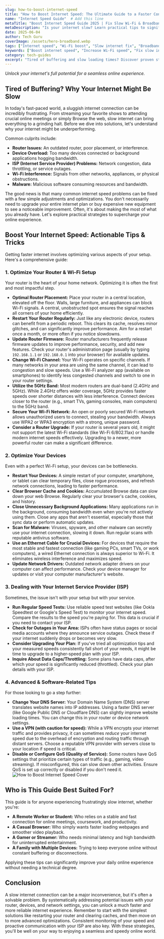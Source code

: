 ```yaml
---
slug: how-to-boost-internet-speed
title: "How to Boost Internet Speed: The Ultimate Guide to a Faster Connection"
name: "Internet Speed Guide"  # Add this line
metaTitle: "Boost Internet Speed Guide 2025 | Fix Slow Wi-Fi & Broadband | Optimize Your Connection"
metaDescription: "Is your internet slow? Learn practical tips to significantly boost your Wi-Fi and broadband speed. Optimize your router, devices, and network settings for a faster online experience."
date: 2025-06-04
author: Tech Guru
coverImage: /assets/hero-broadband.webp
tags: ["Internet speed", "Wi-Fi boost", "Slow internet fix", "Broadband optimization", "Network tips", "Tech guide", "Router settings", "Online productivity"]
keywords: ["Boost internet speed", "Increase Wi-Fi speed", "Fix slow internet", "Optimize internet", "Faster internet connection", "Internet troubleshooting", "Router setup", "DNS server", "Ethernet connection"]
category: tech-guides
excerpt: "Tired of buffering and slow loading times? Discover proven strategies to significantly boost your internet speed and enjoy a smoother online experience."
---
```


*Unlock your internet's full potential for a seamless online experience.*

## Tired of Buffering? Why Your Internet Might Be Slow

In today's fast-paced world, a sluggish internet connection can be incredibly frustrating. From streaming your favorite shows to attending crucial online meetings or simply Browse the web, slow internet can bring everything to a grinding halt. Before we dive into solutions, let's understand why your internet might be underperforming.

Common culprits include:
* **Router Issues:** An outdated router, poor placement, or interference.
* **Device Overload:** Too many devices connected or background applications hogging bandwidth.
* **ISP (Internet Service Provider) Problems:** Network congestion, data throttling, or service outages.
* **Wi-Fi Interference:** Signals from other networks, appliances, or physical obstructions.
* **Malware:** Malicious software consuming resources and bandwidth.

The good news is that many common internet speed problems can be fixed with a few simple adjustments and optimizations. You don't necessarily need to upgrade your entire internet plan or buy expensive new equipment to see a noticeable improvement. Often, it's about making the most of what you already have. Let's explore practical strategies to supercharge your online experience.

## Boost Your Internet Speed: Actionable Tips & Tricks

Getting faster internet involves optimizing various aspects of your setup. Here's a comprehensive guide:

### 1. Optimize Your Router & Wi-Fi Setup

Your router is the heart of your home network. Optimizing it is often the first and most impactful step.

* **Optimal Router Placement:** Place your router in a central location, elevated off the floor. Walls, large furniture, and appliances can block Wi-Fi signals. A central, unobstructed spot ensures the signal reaches all corners of your home efficiently.
* **Restart Your Router Regularly:** Just like any electronic device, routers can benefit from a periodic reboot. This clears its cache, resolves minor glitches, and can significantly improve performance. Aim for a restart once a month, or more often if you notice slowdowns.
* **Update Router Firmware:** Router manufacturers frequently release firmware updates to improve performance, security, and add new features. Check your router's administration page (usually by typing `192.168.1.1` or `192.168.0.1` into your browser) for available updates.
* **Change Wi-Fi Channel:** Your Wi-Fi operates on specific channels. If many networks in your area are using the same channel, it can lead to congestion and slow speeds. Use a Wi-Fi analyzer app (available on smartphones) to identify less congested channels and switch to one in your router settings.
* **Utilize the 5GHz Band:** Most modern routers are dual-band (2.4GHz and 5GHz). While 2.4GHz offers wider coverage, 5GHz provides faster speeds over shorter distances with less interference. Connect devices closer to the router (e.g., smart TVs, gaming consoles, main computers) to the 5GHz band.
* **Secure Your Wi-Fi Network:** An open or poorly secured Wi-Fi network allows unauthorized users to connect, stealing your bandwidth. Always use WPA2 or WPA3 encryption with a strong, unique password.
* **Consider a Router Upgrade:** If your router is several years old, it might not support the latest Wi-Fi standards (like Wi-Fi 6/802.11ax) or handle modern internet speeds effectively. Upgrading to a newer, more powerful router can make a significant difference.

### 2. Optimize Your Devices

Even with a perfect Wi-Fi setup, your devices can be bottlenecks.

* **Restart Your Devices:** A simple restart of your computer, smartphone, or tablet can clear temporary files, close rogue processes, and refresh network connections, leading to faster performance.
* **Clear Browser Cache and Cookies:** Accumulated Browse data can slow down your web Browse. Regularly clear your browser's cache, cookies, and history.
* **Close Unnecessary Background Applications:** Many applications run in the background, consuming bandwidth even when you're not actively using them. Close any apps that aren't essential, especially those that sync data or perform automatic updates.
* **Scan for Malware:** Viruses, spyware, and other malware can secretly use your internet connection, slowing it down. Run regular scans with reputable antivirus software.
* **Use an Ethernet Cable for Crucial Devices:** For devices that require the most stable and fastest connection (like gaming PCs, smart TVs, or work computers), a wired Ethernet connection is always superior to Wi-Fi. It eliminates wireless interference and maximizes speed.
* **Update Network Drivers:** Outdated network adapter drivers on your computer can affect performance. Check your device manager for updates or visit your computer manufacturer's website.

### 3. Dealing with Your Internet Service Provider (ISP)

Sometimes, the issue isn't with your setup but with your service.

* **Run Regular Speed Tests:** Use reliable speed test websites (like Ookla Speedtest or Google's Speed Test) to monitor your internet speed. Compare the results to the speed you're paying for. This data is crucial if you need to contact your ISP.
* **Check for Outages in Your Area:** ISPs often have status pages or social media accounts where they announce service outages. Check these if your internet suddenly drops or becomes very slow.
* **Consider Upgrading Your Plan:** If you've tried all optimization tips and your measured speeds consistently fall short of your needs, it might be time to upgrade to a higher-speed plan with your ISP.
* **Inquire About Data Caps/Throttling:** Some plans have data caps, after which your speed is significantly reduced (throttled). Check your plan details with your ISP.

### 4. Advanced & Software-Related Tips

For those looking to go a step further:

* **Change Your DNS Server:** Your Domain Name System (DNS) server translates website names into IP addresses. Using a faster DNS server (like Google Public DNS or Cloudflare DNS) can slightly improve website loading times. You can change this in your router or device network settings.
* **Use a VPN (with caution for speed):** While a VPN encrypts your internet traffic and provides privacy, it can sometimes *reduce* your internet speed due to the overhead of encryption and routing traffic through distant servers. Choose a reputable VPN provider with servers close to your location if speed is critical.
* **Disable or Configure QoS (Quality of Service):** Some routers have QoS settings that prioritize certain types of traffic (e.g., gaming, video streaming). If misconfigured, this can slow down other activities. Ensure QoS is set up correctly or disabled if you don't need it.
![How to Boost Internet Speed Cover](/assets/money-saver-plan.webp)
## Who is This Guide Best Suited For?

This guide is for anyone experiencing frustratingly slow internet, whether you're:

* **A Remote Worker or Student:** Who relies on a stable and fast connection for online meetings, coursework, and productivity.
* **A Casual Browser:** Who simply wants faster loading webpages and smoother video playback.
* **A Gamer or Streamer:** Who needs minimal latency and high bandwidth for uninterrupted entertainment.
* **A Family with Multiple Devices:** Trying to keep everyone online without constant buffering or disconnections.

Applying these tips can significantly improve your daily online experience without needing a technical degree.

## Conclusion

A slow internet connection can be a major inconvenience, but it's often a solvable problem. By systematically addressing potential issues with your router, devices, and network settings, you can unlock a much faster and more reliable internet experience. Remember to start with the simplest solutions like restarting your router and clearing caches, and then move on to more advanced optimizations. Consistent monitoring of your speed and proactive communication with your ISP are also key. With these strategies, you'll be well on your way to enjoying a seamless and speedy online world.